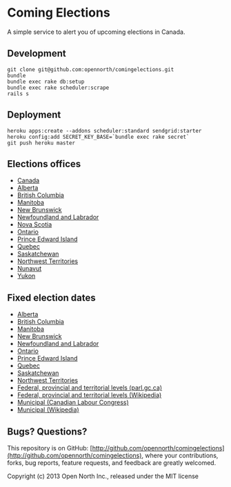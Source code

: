 # Coming Elections

A simple service to alert you of upcoming elections in Canada.

## Development

    git clone git@github.com:opennorth/comingelections.git
    bundle
    bundle exec rake db:setup
    bundle exec rake scheduler:scrape
    rails s

## Deployment

    heroku apps:create --addons scheduler:standard sendgrid:starter
    heroku config:add SECRET_KEY_BASE=`bundle exec rake secret`
    git push heroku master

## Elections offices

* [Canada](http://elections.ca/)
* [Alberta](http://www.elections.ab.ca/)
* [British Columbia](http://www.elections.bc.ca/)
* [Manitoba](http://www.elections.mb.ca/)
* [New Brunswick](http://www.gnb.ca/elections/)
* [Newfoundland and Labrador](http://www.elections.gov.nl.ca/)
* [Nova Scotia](http://electionsnovascotia.ca/)
* [Ontario](http://www.elections.on.ca/)
* [Prince Edward Island](http://www.electionspei.ca/)
* [Quebec](http://www.electionsquebec.qc.ca/)
* [Saskatchewan](http://www.elections.sk.ca/)
* [Northwest Territories](http://www.electionsnwt.ca/)
* [Nunavut](http://www.elections.nu.ca/)
* [Yukon](http://www.electionsyukon.gov.yk.ca/)

## Fixed election dates

* [Alberta](http://www.assembly.ab.ca/ISYS/LADDAR_files/docs/bills/bill/legislature_27/session_4/20110222_bill-021.pdf)
* [British Columbia](http://www3.elections.bc.ca/index.php/voting/)
* [Manitoba](http://residents.gov.mb.ca/reference.html?d=details&program_id=282)
* [New Brunswick](http://www.gnb.ca/legis/bill/FILE/57/2/Bill-9-e.htm)
* [Newfoundland and Labrador](http://www.assembly.nl.ca/pdf/MembersParliamentaryGuide.pdf)
* [Ontario](http://www.elections.on.ca/NR/rdonlyres/E61AA9C4-CA1B-4F0B-AAB4-85EB9884950B/0/VotingInOntProvincialElections.pdf)
* [Prince Edward Island](http://www.electionspei.ca/reference/events_2020.pdf)
* [Quebec](http://www.cic.gc.ca/english/resources/publications/discover/section-09.asp)
* [Saskatchewan](http://www.legassembly.sk.ca/about/election-of-a-member/)
* [Northwest Territories](http://www.maca.gov.nt.ca/?page_id=3632)
* [Federal, provincial and territorial levels (parl.gc.ca)](http://www.parl.gc.ca/ParlInfo/Compilations/ProvinceTerritory/ProvincialFixedElections.aspx)
* [Federal, provincial and territorial levels (Wikipedia)](http://en.wikipedia.org/wiki/Fixed_election_dates_in_Canada)
* [Municipal (Canadian Labour Congress)](http://www.canadianlabour.ca/action-center/municipalities-matter/municipal-election-chart-province-territory)
* [Municipal (Wikipedia)](http://en.wikipedia.org/wiki/Municipal_elections_in_Canada)

## Bugs? Questions?

This repository is on GitHub: [http://github.com/opennorth/comingelections](http://github.com/opennorth/comingelections), where your contributions, forks, bug reports, feature requests, and feedback are greatly welcomed.

Copyright (c) 2013 Open North Inc., released under the MIT license
